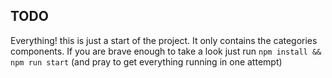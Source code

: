 ## TODO ##
Everything! this is just a start of the project.
It only contains the categories components. If you are brave enough to take a look
just run `npm install && npm run start` (and pray to get everything running in one attempt)
